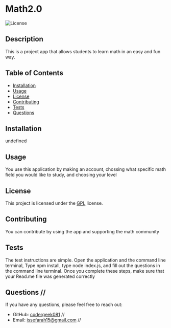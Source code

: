 # Math2.0
![License](https://img.shields.io/badge/License-GPL-blue.svg)

## Description
This is a project app that allows students to learn math in an easy and fun way.

## Table of Contents
- [Installation](#installation)
- [Usage](#usage)
- [License](#license)
- [Contributing](#contributing)
- [Tests](#tests)
- [Questions](#questions)

## Installation
undefined 
## Usage
You use this application by making an account, chossing what specific math field you would like to study, and choosing your level

## License  
This project is licensed under the [GPL](https://www.gnu.org/licenses/gpl-3.0) license.

## Contributing
You can contribute by using the app and supporting the math community

## Tests 
The test instructions are simple. Open the application and the command line terminal, Type npm install, type node index.js, and fill out the questions in the command line terminal. Once you complete these steps, make sure that your Read.me file was generated correctly

## Questions // 
If you have any questions, please feel free to reach out:
- GitHub: [codergeek081](https://github.com/codergeek081) // 
- Email: [issefarah15@gmail.com](mailto:issefarah15@gmail.com) // 
